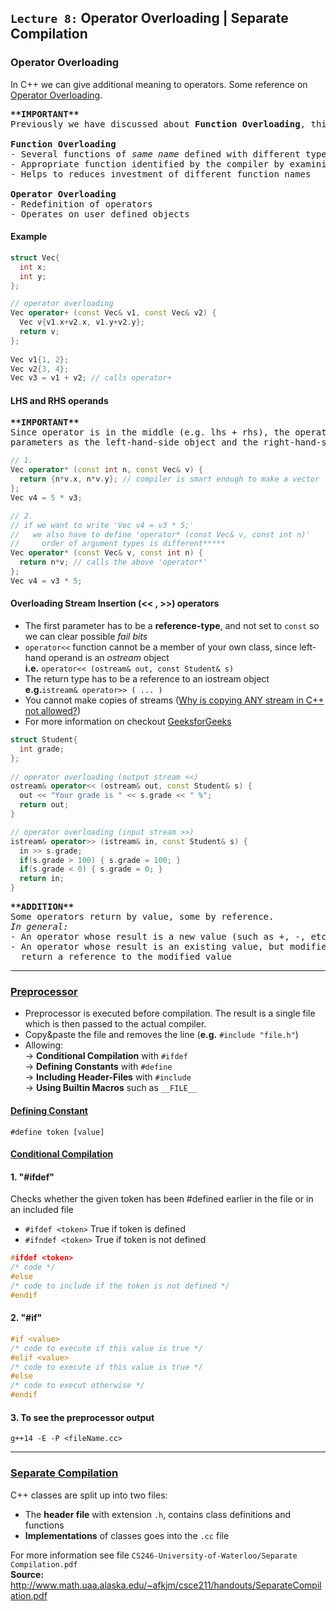 ## `Lecture 8:` Operator Overloading | Separate Compilation


### Operator Overloading 
In C++ we can give additional meaning to operators.
Some reference on [Operator Overloading](http://www.eecs.umich.edu/courses/eecs2807/generalFAQ/Operator_Overloading.html).
<pre>
<b>**IMPORTANT**</b>
Previously we have discussed about <b>Function Overloading</b>, this is not the same as <b>Operator Overloading</b>

<b>Function Overloading</b>
- Several functions of <i>same name</i> defined with different types/ number of parameters
- Appropriate function identified by the compiler by examining the types/ number of parameters 
- Helps to reduces investment of different function names

<b>Operator Overloading</b>
- Redefinition of operators
- Operates on user defined objects
</pre>

#### Example
```c++
struct Vec{
  int x;
  int y;
};

// operator overloading 
Vec operator+ (const Vec& v1, const Vec& v2) {
  Vec v{v1.x+v2.x, v1.y+v2.y};
  return v;
};
 
Vec v1{1, 2};
Vec v2{3, 4};
Vec v3 = v1 + v2; // calls operator+
``` 

#### LHS and RHS operands
<pre>
<b>**IMPORTANT**</b>
Since operator is in the middle (e.g. lhs + rhs), the operator overloading function takes its
parameters as the left-hand-side object and the right-hand-side object
</pre> 
```c++
// 1.
Vec operator* (const int n, const Vec& v) {
  return {n*v.x, n*v.y}; // compiler is smart enough to make a vector 
};
Vec v4 = 5 * v3;

// 2.
// if we want to write 'Vec v4 = v3 * 5;' 
//   we also have to define 'operator* (const Vec& v, const int n)'
//     order of argument types is different*****
Vec operator* (const Vec& v, const int n) {
  return n*v; // calls the above 'operator*'
};
Vec v4 = v3 * 5;
```

#### Overloading Stream Insertion (<< , >>) operators
- The first parameter has to be a **reference-type**, and not set to `const` so we can clear possible *fail bits* 
- `operator<<` function cannot be a member of your own class, since left-hand operand is an *ostream* object <br>
   **i.e.** `operator<< (ostream& out, const Student& s)`
- The return type has to be a reference to an iostream object <br>
  **e.g.**`istream& operator>> ( ... )`
- You cannot make copies of streams ([Why is copying ANY stream in C++ not allowed?](https://stackoverflow.com/questions/6010864/why-copying-stringstream-is-not-allowed))
- For more information on checkout [GeeksforGeeks](http://www.geeksforgeeks.org/overloading-stream-insertion-operators-c/)
```c++
struct Student{
  int grade;
};
 
// operator overloading (output stream <<)
ostream& operator<< (ostream& out, const Student& s) {
  out << "Your grade is " << s.grade << " %";
  return out;
}

// operator overloading (input stream >>)
istream& operator>> (istream& in, const Student& s) {
  in >> s.grade;
  if(s.grade > 100) { s.grade = 100; }
  if(s.grade < 0) { s.grade = 0; }
  return in;
}
```
<pre>
<b>**ADDITION**</b>
Some operators return by value, some by reference. 
<i>In general:</i>
- An operator whose result is a new value (such as +, -, etc) must return the new value by value.
- An operator whose result is an existing value, but modified (such as <<, >>, +=, -=, etc), should 
  return a reference to the modified value
</pre>
-----------------------------------------------------------------------------------------------


### [Preprocessor](http://www.cprogramming.com/reference/preprocessor/)
- Preprocessor is executed before compilation. The result is a single file which is then passed to the actual compiler.
- Copy&paste the file and removes the line (**e.g.** `#include "file.h"`)
- Allowing: <br>
  -> **Conditional Compilation** with `#ifdef` <br>
  -> **Defining Constants** with `#define` <br>
  -> **Including Header-Files** with `#include` <br>
  -> **Using Builtin Macros** such as `__FILE__` <br>

#### [Defining Constant](http://www.cprogramming.com/reference/preprocessor/define.html)
`#define token [value]`

#### [Conditional Compilation](http://www.cprogramming.com/reference/preprocessor/ifdef.html)
#### 1. "#ifdef"
Checks whether the given token has been #defined earlier in the file or in an included file
- `#ifdef <token>` True if token is defined
- `#ifndef <token>` True if token is not defined
```c++
#ifdef <token> 
/* code */
#else
/* code to include if the token is not defined */
#endif
```

#### 2. "#if"
```c++
#if <value>
/* code to execute if this value is true */
#elif <value>
/* code to execute if this value is true */
#else
/* code to execut otherwise */
#endif
```

#### 3. To see the preprocessor output
```
g++14 -E -P <fileName.cc>
```
-----------------------------------------------------------------------------------------------


### [Separate Compilation](http://www.cppforschool.com/tutorial/separate-header-and-implementation-files.html)
C++ classes are split up into two files: 
- The **header file** with extension `.h`, contains class definitions and functions 
- **Implementations** of classes goes into the `.cc` file
  
For more information see file `CS246-University-of-Waterloo/Separate Compilation.pdf` <br>
**Source:** http://www.math.uaa.alaska.edu/~afkjm/csce211/handouts/SeparateCompilation.pdf





